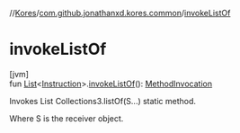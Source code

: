 //[Kores](../../index.md)/[com.github.jonathanxd.kores.common](index.md)/[invokeListOf](invoke-list-of.md)

# invokeListOf

[jvm]\
fun [List](https://kotlinlang.org/api/latest/jvm/stdlib/kotlin.collections/-list/index.html)<[Instruction](../com.github.jonathanxd.kores/-instruction/index.md)>.[invokeListOf](invoke-list-of.md)(): [MethodInvocation](../com.github.jonathanxd.kores.base/-method-invocation/index.md)

Invokes List Collections3.listOf(S...) static method.

Where S is the receiver object.
